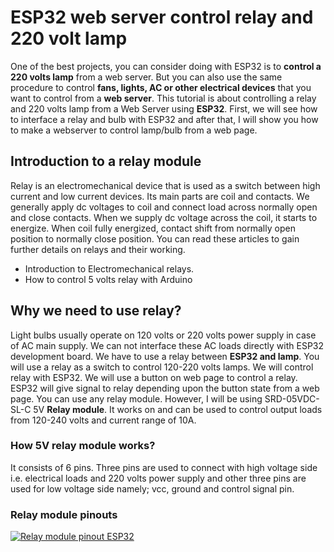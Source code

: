 # ESP32 web server control relay and 220 volt lamp

One of the best projects, you can consider doing with ESP32 is to  **control a 220 volts lamp**  from a web server. But you can also use the same procedure to control  **fans, lights, AC or other electrical devices**  that you want to control from a  **web server**. This tutorial is about controlling a relay and 220 volts lamp from a Web Server using  **ESP32**. First, we will see how to interface a relay and bulb with ESP32 and after that, I will show you how to make a webserver to control lamp/bulb from a web page.

## Introduction to a relay module

Relay is an electromechanical device that is used as a switch between high current and low current devices. Its main parts are coil and contacts. We generally apply dc voltages to coil and connect load across normally open and close contacts. When we supply dc voltage across the coil, it starts to energize. When coil fully energized, contact shift from normally open position to normally close position. You can read these articles to gain further details on relays and their working.

-   Introduction to Electromechanical relays.
-   How to control 5 volts relay with Arduino

## Why we need to use relay?

Light bulbs usually operate on 120 volts or 220 volts power supply in case of AC main supply. We can not interface these AC loads directly with ESP32 development board. We have to use a relay between **ESP32 and lamp**. You will use a relay as a switch to control 120-220 volts lamps. We will control relay with ESP32. We will use a button on web page to control a relay. ESP32 will give signal to relay depending upon the button state from a web page. You can use any relay module. However, I will be using SRD-05VDC-SL-C 5V  **Relay module**. It works on and can be used to control output loads from 120-240 volts and current range of 10A.

### How 5V relay module works?

It consists of 6 pins. Three pins are used to connect with high voltage side i.e. electrical loads and 220 volts power supply and other three pins are used for low voltage side namely; vcc, ground and control signal pin.

### Relay module pinouts

[![Relay module pinout ESP32](https://microcontrollerslab.com/wp-content/uploads/2019/05/Relay-module-pinout-ESP32.jpg)](https://microcontrollerslab.com/wp-content/uploads/2019/05/Relay-module-pinout-ESP32.jpg)